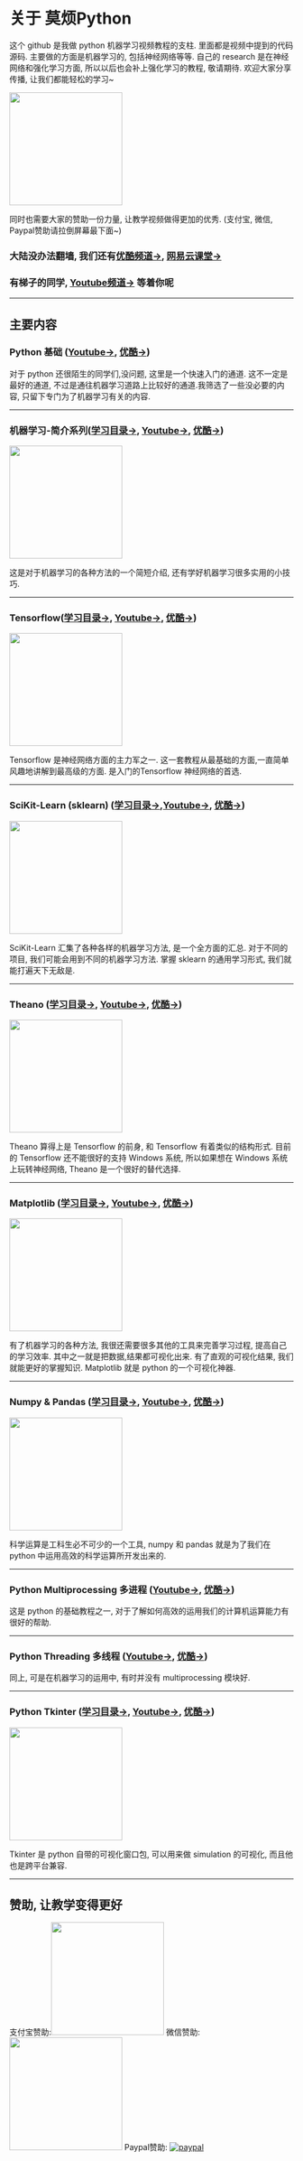 # 关于 莫烦Python 
这个 github 是我做 python 机器学习视频教程的支柱. 里面都是视频中提到的代码源码. 主要做的方面是机器学习的, 包括神经网络等等. 
自己的 research 是在神经网络和强化学习方面, 所以以后也会补上强化学习的教程, 敬请期待. 欢迎大家分享传播, 让我们都能轻松的学习~

[<img src="https://github.com/MorvanZhou/tutorials/blob/gh-pages/%E7%89%87%E5%A4%B4.png?raw=true" height="200">](http://morvanzhou.github.io/tutorials/)

同时也需要大家的赞助一份力量, 让教学视频做得更加的优秀. (支付宝, 微信, Paypal赞助请拉倒屏幕最下面~)

### 大陆没办法翻墙, 我们还有[优酷频道->](http://i.youku.com/pythontutorial), [网易云课堂->](http://study.163.com/u/2635988091)

### 有梯子的同学, [Youtube频道->](https://www.youtube.com/channel/UCdyjiB5H8Pu7aDTNVXTTpcg) 等着你呢

---

## 主要内容
### Python 基础 ([Youtube->](https://www.youtube.com/playlist?list=PLXO45tsB95cIRP5gCi8AlYwQ1uFO2aQBw), [优酷->](http://list.youku.com/albumlist/show?id=27312381&ascending=1&page=1))
  对于 python 还很陌生的同学们,没问题, 这里是一个快速入门的通道. 这不一定是最好的通道, 不过是通往机器学习道路上比较好的通道.我筛选了一些没必要的内容, 只留下专门为了机器学习有关的内容.

---

### 机器学习-简介系列([学习目录->](https://github.com/MorvanZhou/tutorials/blob/gh-pages/ML_intro/README.md), [Youtube->](https://www.youtube.com/playlist?list=PLXO45tsB95cIFm8Y8vMkNNPPXAtYXwKin), [优酷->](http://list.youku.com/albumlist/show?id=27892935&ascending=1&page=1))

  [<img src='https://github.com/MorvanZhou/tutorials/blob/gh-pages/ML_intro/ML%20brief%20intro.png?raw=true' height=200>](https://github.com/MorvanZhou/tutorials/blob/gh-pages/ML_intro/README.md)

  这是对于机器学习的各种方法的一个简短介绍, 还有学好机器学习很多实用的小技巧.

---

### Tensorflow([学习目录->](https://github.com/MorvanZhou/tutorials/blob/gh-pages/tensorflowTUT/Readme.md), [Youtube->](https://www.youtube.com/playlist?list=PLXO45tsB95cKI5AIlf5TxxFPzb-0zeVZ8), [优酷->](http://www.youku.com/playlist_show/id_27327189.html))

  [<img src="https://github.com/MorvanZhou/tutorials/blob/gh-pages/tensorflowTUT/Tensorflow%20course%20cover%20page.jpg?raw=true" height='200'>](https://github.com/MorvanZhou/tutorials/blob/gh-pages/tensorflowTUT/Readme.md)

  Tensorflow 是神经网络方面的主力军之一. 这一套教程从最基础的方面,一直简单风趣地讲解到最高级的方面. 是入门的Tensorflow 神经网络的首选.

---

### SciKit-Learn (sklearn) ([学习目录->](https://github.com/MorvanZhou/tutorials/blob/gh-pages/sklearnTUT/README.md),[Youtube->](https://www.youtube.com/playlist?list=PLXO45tsB95cI7ZleLM5i3XXhhe9YmVrRO), [优酷->](http://www.youku.com/playlist_show/id_27469882.html))
  
  [<img src='https://github.com/MorvanZhou/tutorials/blob/gh-pages/sklearnTUT/sklearn%20cover%20page.jpg?raw=true' height='200'>](https://github.com/MorvanZhou/tutorials/blob/gh-pages/sklearnTUT/README.md)

  SciKit-Learn 汇集了各种各样的机器学习方法, 是一个全方面的汇总. 对于不同的项目, 我们可能会用到不同的机器学习方法. 掌握 sklearn 的通用学习形式, 我们就能打遍天下无敌是.

---

### Theano ([学习目录->](https://github.com/MorvanZhou/tutorials/blob/gh-pages/theanoTUT/README.md), [Youtube->](https://www.youtube.com/playlist?list=PLXO45tsB95cKpDID642AjNkygrSR5X15T), [优酷->](http://www.youku.com/playlist_show/id_27743371.html))

  [<img src='https://github.com/MorvanZhou/tutorials/blob/gh-pages/theanoTUT/theano%20cover%20page.jpg?raw=true' height='200'>](https://github.com/MorvanZhou/tutorials/blob/gh-pages/theanoTUT/README.md)

  Theano 算得上是 Tensorflow 的前身, 和 Tensorflow 有着类似的结构形式. 目前的 Tensorflow 还不能很好的支持 Windows 系统, 所以如果想在 Windows 系统上玩转神经网络, Theano 是一个很好的替代选择.

---

### Matplotlib ([学习目录->](https://github.com/MorvanZhou/tutorials/blob/gh-pages/matplotlibTUT/README.md), [Youtube->](https://www.youtube.com/playlist?list=PLXO45tsB95cKiBRXYqNNCw8AUo6tYen3l), [优酷->](http://www.youku.com/playlist_show/id_28097045.html))

  [<img src='https://github.com/MorvanZhou/tutorials/blob/gh-pages/matplotlibTUT/cover%20page.jpg?raw=true' height='200'>](https://github.com/MorvanZhou/tutorials/blob/gh-pages/matplotlibTUT/README.md)

  有了机器学习的各种方法, 我很还需要很多其他的工具来完善学习过程, 提高自己的学习效率. 其中之一就是把数据,结果都可视化出来. 有了直观的可视化结果, 我们就能更好的掌握知识. Matplotlib 就是 python 的一个可视化神器.

---

### Numpy & Pandas ([学习目录->](https://github.com/MorvanZhou/tutorials/blob/gh-pages/numpy%26pandas/README.md), [Youtube->](https://www.youtube.com/playlist?list=PLXO45tsB95cKKyC45gatc8wEc3Ue7BlI4), [优酷->](http://www.youku.com/playlist_show/id_27329155.html))

  [<img src='https://github.com/MorvanZhou/tutorials/blob/gh-pages/numpy&pandas/cover%20page.jpg?raw=true' height='200'>](https://github.com/MorvanZhou/tutorials/blob/gh-pages/numpy%26pandas/README.md)

  科学运算是工科生必不可少的一个工具, numpy 和 pandas 就是为了我们在 python 中运用高效的科学运算所开发出来的.

---

### Python Multiprocessing 多进程 ([Youtube->](https://www.youtube.com/playlist?list=PLXO45tsB95cJgYDaJbwhg629-Il5cfkhe), [优酷->](http://www.youku.com/playlist_show/id_27423283.html))
  
  这是 python 的基础教程之一, 对于了解如何高效的运用我们的计算机运算能力有很好的帮助.

---

### Python Threading 多线程 ([Youtube->](https://www.youtube.com/playlist?list=PLXO45tsB95cKaHtKLn-jat8SOGndS3MEt), [优酷->](http://www.youku.com/playlist_show/id_27399497.html))
  
  同上, 可是在机器学习的运用中, 有时并没有 multiprocessing 模块好.

---

### Python Tkinter ([学习目录->](https://github.com/MorvanZhou/tutorials/blob/gh-pages/tkinterTUT/README.md), [Youtube->](https://www.youtube.com/playlist?list=PLXO45tsB95cJU56K4EtkG0YNGBZCuDwAH), [优酷->](http://www.youku.com/playlist_show/id_27433146.html))

  [<img src='https://github.com/MorvanZhou/tutorials/blob/gh-pages/tkinterTUT/cover%20page.jpg?raw=true' height='200'>](https://github.com/MorvanZhou/tutorials/blob/gh-pages/tkinterTUT/README.md)

  Tkinter 是 python 自带的可视化窗口包, 可以用来做 simulation 的可视化, 而且他也是跨平台兼容. 

---

## 赞助, 让教学变得更好
支付宝赞助:<img src='https://github.com/MorvanZhou/tutorials/blob/gh-pages/Donation/zhifubao.jpeg?raw=true' height='200'>    微信赞助:<img src='https://github.com/MorvanZhou/tutorials/blob/gh-pages/Donation/WechatIMG1.png?raw=true' height='200'>
Paypal赞助: [![paypal](https://www.paypalobjects.com/zh_XC/i/btn/btn_donateCC_LG.gif)](https://www.paypal.com/cgi-bin/webscr?cmd=_donations&business=morvanzhou%40gmail%2ecom&lc=C2&item_name=MorvanPython&currency_code=AUD&bn=PP%2dDonationsBF%3abtn_donateCC_LG%2egif%3aNonHosted)


